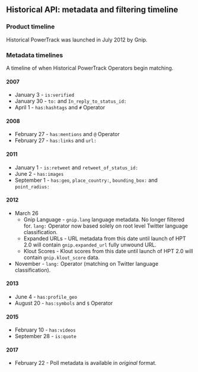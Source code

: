 ## Historical API: metadata and filtering timeline  <a id="hptTimeline" class="tall">&nbsp;</a>

### Product timeline

Historical PowerTrack was launched in July 2012 by Gnip. 


### Metadata timelines

A timeline of when Historical PowerTrack Operators begin matching. 

#### 2007
+ January 3 - ```is:verified``` 
+ January 30 - ```to:``` and ```In_reply_to_status_id:``` 
+ April 1 - ```has:hashtags``` and ```#``` Operator 
#### 2008
+ February 27 - ```has:mentions``` and ```@``` Operator 
+ February 27 - ```has:links``` and ```url:``` 

#### 2011
+ January 1 - ```is:retweet``` and ```retweet_of_status_id:``` 
+ June 2 - ```has:images```
+ September 1 - ```has:geo```, ```place_country:```, ```bounding_box:``` and ```point_radius:```

#### 2012
+ March 26 
    - Gnip Language - ```gnip.lang``` language metadata. No longer filtered for. ```lang:``` Operator now based solely on root level Twitter language classification. 
    - Expanded URLs - URL metadata from this date until launch of HPT 2.0 will contain ```gnip.expanded_url``` fully unwound URL. 
    - Klout Scores - Klout scores from this date until launch of HPT 2.0 will contain ```gnip.klout_score``` data.
+ November - ```lang:``` Operator (matching on Twitter language classification).

#### 2013
+ June 4 - ```has:profile_geo``` 
+ August 20 - ```has:symbols``` and ```$``` Operator 

#### 2015
+ February 10 - ```has:videos```  
+ September 28 - ```is:quote``` 

#### 2017
+ February 22 - Poll metadata is available in *original* format. 

